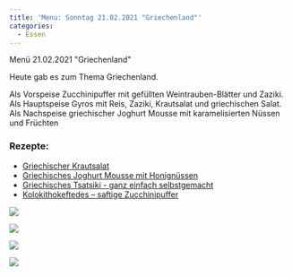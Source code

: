 ```yaml
---
title: 'Menu: Sonntag 21.02.2021 "Griechenland"'
categories:
  - Essen
---
```


Menü 21.02.2021 "Griechenland"

Heute gab es zum Thema Griechenland.

Als Vorspeise Zucchinipuffer mit gefüllten Weintrauben-Blätter und Zaziki.
Als Hauptspeise Gyros mit Reis, Zaziki, Krautsalat und griechischen Salat.
Als Nachspeise griechischer Joghurt Mousse mit karamelisierten Nüssen und Früchten

### Rezepte:
  - [Griechischer Krautsalat](/recipes/griechischer-krautsalat)
  - [Griechisches Joghurt Mousse mit Honignüssen](/recipes/griechisches-joghurt-mousse)
  - [Griechisches Tsatsiki - ganz einfach selbstgemacht](/recipes/tsatsiki)
  - [Kolokithokeftedes – saftige Zucchinipuffer](/recipes/kolokithokeftedes)


![](..\..\.\assets\2021-02-21-sonntag\1.jpg)

![](..\..\.\assets\2021-02-21-sonntag\2.jpg)

![](..\..\.\assets\2021-02-21-sonntag\3.jpg)

![](..\..\.\assets\2021-02-21-sonntag\4.jpg)


